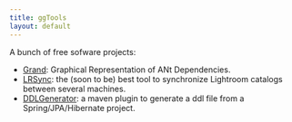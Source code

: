 ```yaml
---
title: ggTools
layout: default
---
```


A bunch of free sofware projects:

* [Grand](https://ant-grand.github.io/Grand/grand.html): Graphical Representation of ANt Dependencies.
* [LRSync](LRSync): the (soon to be) best tool to synchronize Lightroom catalogs between several machines.
* [DDLGenerator](DDLGenerator): a maven plugin to generate a ddl file from a Spring/JPA/Hibernate project. 
